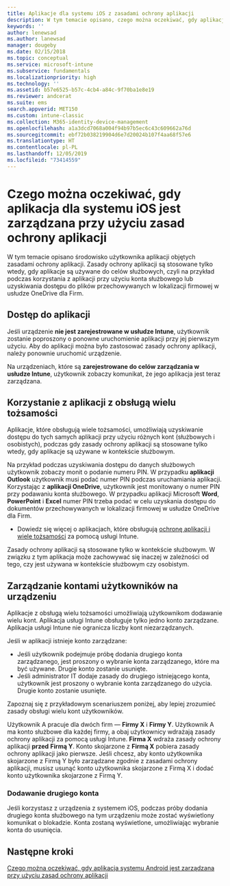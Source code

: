 ```yaml
---
title: Aplikacje dla systemu iOS z zasadami ochrony aplikacji
description: W tym temacie opisano, czego można oczekiwać, gdy aplikacja dla systemu iOS jest zarządzana przy użyciu zasad ochrony aplikacji.
keywords: ''
author: lenewsad
ms.author: lanewsad
manager: dougeby
ms.date: 02/15/2018
ms.topic: conceptual
ms.service: microsoft-intune
ms.subservice: fundamentals
ms.localizationpriority: high
ms.technology: ''
ms.assetid: b57e6525-b57c-4cb4-a84c-9f70ba1e8e19
ms.reviewer: andcerat
ms.suite: ems
search.appverid: MET150
ms.custom: intune-classic
ms.collection: M365-identity-device-management
ms.openlocfilehash: a1a3dcd7068a004f94b97b5ec6c43c609662a76d
ms.sourcegitcommit: ebf72b038219904d6e7d20024b107f4aa68f57e6
ms.translationtype: HT
ms.contentlocale: pl-PL
ms.lasthandoff: 12/05/2019
ms.locfileid: "73414559"
---
```

# <a name="what-to-expect-when-your-ios-app-is-managed-by-app-protection-policies"></a>Czego można oczekiwać, gdy aplikacja dla systemu iOS jest zarządzana przy użyciu zasad ochrony aplikacji

 W tym temacie opisano środowisko użytkownika aplikacji objętych zasadami ochrony aplikacji. Zasady ochrony aplikacji są stosowane tylko wtedy, gdy aplikacje są używane do celów służbowych, czyli na przykład podczas korzystania z aplikacji przy użyciu konta służbowego lub uzyskiwania dostępu do plików przechowywanych w lokalizacji firmowej w usłudze OneDrive dla Firm.

## <a name="access-apps"></a>Dostęp do aplikacji

Jeśli urządzenie **nie jest zarejestrowane w usłudze Intune**, użytkownik zostanie poproszony o ponowne uruchomienie aplikacji przy jej pierwszym użyciu. Aby do aplikacji można było zastosować zasady ochrony aplikacji, należy ponownie uruchomić urządzenie.

<!--- The following screenshot from the Skype app illustrates this restart request: --->

<!---  ![Screenshot of the iOS device showing PIN prompt](./media/end-user-mam-apps-ios/iOS_AppPINPrompt.png) --->

Na urządzeniach, które są **zarejestrowane do celów zarządzania w usłudze Intune**, użytkownik zobaczy komunikat, że jego aplikacja jest teraz zarządzana.

## <a name="use-apps-with-multi-identity-support"></a>Korzystanie z aplikacji z obsługą wielu tożsamości

Aplikacje, które obsługują wiele tożsamości, umożliwiają uzyskiwanie dostępu do tych samych aplikacji przy użyciu różnych kont (służbowych i osobistych), podczas gdy zasady ochrony aplikacji są stosowane tylko wtedy, gdy aplikacje są używane w kontekście służbowym.  

Na przykład podczas uzyskiwania dostępu do danych służbowych użytkownik zobaczy monit o podanie numeru PIN. W przypadku **aplikacji Outlook** użytkownik musi podać numer PIN podczas uruchamiania aplikacji. Korzystając z **aplikacji OneDrive**, użytkownik jest monitowany o numer PIN przy podawaniu konta służbowego.  W przypadku aplikacji Microsoft **Word**, **PowerPoint** i **Excel** numer PIN trzeba podać w celu uzyskania dostępu do dokumentów przechowywanych w lokalizacji firmowej w usłudze OneDrive dla Firm.

- Dowiedz się więcej o aplikacjach, które obsługują [ochronę aplikacji i wiele tożsamości](https://www.microsoft.com/cloud-platform/microsoft-intune-apps) za pomocą usługi Intune.

Zasady ochrony aplikacji są stosowane tylko w kontekście służbowym. W związku z tym aplikacja może zachowywać się inaczej w zależności od tego, czy jest używana w kontekście służbowym czy osobistym.

## <a name="manage-user-accounts-on-the-device"></a>Zarządzanie kontami użytkowników na urządzeniu

Aplikacje z obsługą wielu tożsamości umożliwiają użytkownikom dodawanie wielu kont.  Aplikacja usługi Intune obsługuje tylko jedno konto zarządzane.  Aplikacja usługi Intune nie ogranicza liczby kont niezarządzanych.

Jeśli w aplikacji istnieje konto zarządzane:

- Jeśli użytkownik podejmuje próbę dodania drugiego konta zarządzanego, jest proszony o wybranie konta zarządzanego, które ma być używane.  Drugie konto zostanie usunięte.
- Jeśli administrator IT dodaje zasady do drugiego istniejącego konta, użytkownik jest proszony o wybranie konta zarządzanego do użycia.  Drugie konto zostanie usunięte.

Zapoznaj się z przykładowym scenariuszem poniżej, aby lepiej zrozumieć zasady obsługi wielu kont użytkowników.

Użytkownik A pracuje dla dwóch firm — **Firmy X** i **Firmy Y**. Użytkownik A ma konto służbowe dla każdej firmy, a obaj użytkownicy wdrażają zasady ochrony aplikacji za pomocą usługi Intune. **Firma X** wdraża zasady ochrony aplikacji **przed** **Firmą Y**. Konto skojarzone z **Firmą X** pobiera zasady ochrony aplikacji jako pierwsze. Jeśli chcesz, aby konto użytkownika skojarzone z Firmą Y było zarządzane zgodnie z zasadami ochrony aplikacji, musisz usunąć konto użytkownika skojarzone z Firmą X i dodać konto użytkownika skojarzone z Firmą Y.

### <a name="add-a-second-account"></a>Dodawanie drugiego konta

Jeśli korzystasz z urządzenia z systemem iOS, podczas próby dodania drugiego konta służbowego na tym urządzeniu może zostać wyświetlony komunikat o blokadzie. Konta zostaną wyświetlone, umożliwiając wybranie konta do usunięcia.

## <a name="next-steps"></a>Następne kroki

[Czego można oczekiwać, gdy aplikacja systemu Android jest zarządzana przy użyciu zasad ochrony aplikacji](end-user-mam-apps-android.md)
